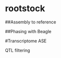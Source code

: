 # rootstock

##Assembly to reference

##Phasing with Beagle


#Transcriptome ASE


QTL filtering




